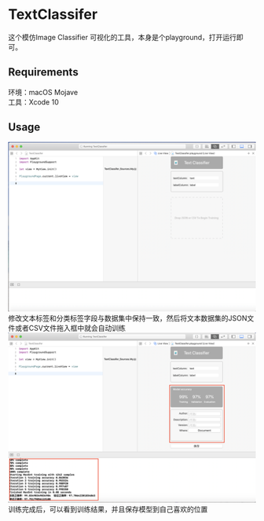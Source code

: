 # TextClassifer

这个模仿Image Classifier 可视化的工具，本身是个playground，打开运行即可。  
## **Requirements**
环境：macOS Mojave   
工具：Xcode 10  

## **Usage**
![](./resource1.png)  
修改文本标签和分类标签字段与数据集中保持一致，然后将文本数据集的JSON文件或者CSV文件拖入框中就会自动训练  
![](./resource2.png)  
训练完成后，可以看到训练结果，并且保存模型到自己喜欢的位置  